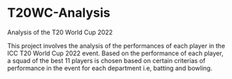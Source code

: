 # T20WC-Analysis
Analysis of the T20 World Cup 2022

This project involves the analysis of the performances of each player in the ICC T20 World Cup 2022 event. Based on the performance of each player, a squad of the best 11 players is chosen based on certain criterias of performance in the event for each department i.e, batting and bowling.




